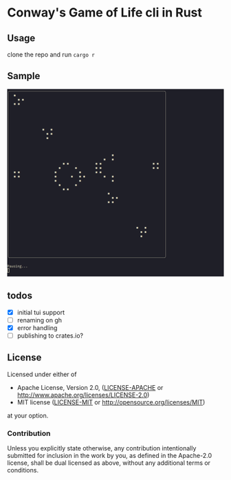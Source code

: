 # Conway's Game of Life cli in Rust

## Usage

clone the repo and run `cargo r`

## Sample

![Sample][1]

## todos

-   [x] initial tui support
-   [ ] renaming on gh
-   [x] error handling
-   [ ] publishing to crates.io?

## License

Licensed under either of

-   Apache License, Version 2.0, ([LICENSE-APACHE](LICENSE-APACHE) or http://www.apache.org/licenses/LICENSE-2.0)
-   MIT license ([LICENSE-MIT](LICENSE-MIT) or http://opensource.org/licenses/MIT)

at your option.

### Contribution

Unless you explicitly state otherwise, any contribution intentionally
submitted for inclusion in the work by you, as defined in the Apache-2.0
license, shall be dual licensed as above, without any additional terms or
conditions.

[1]: assets/0.1.0_gosper_glider_gun.png "Image of using cgol-cli-rs in Alacritty on Arch Linux"
